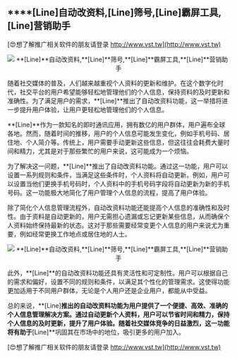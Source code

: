 ## ****[Line]**自动改资料,**[Line]**筛号,**[Line]**霸屏工具,**[Line]**营销助手**

[😍想了解推广相关软件的朋友请登录 http://www.vst.tw](http://www.vst.tw)

 <center><img src="https://vst.tw/MP4/tuiguang/png/5.png" alt="**[Line]**自动改资料,**[Line]**筛号,**[Line]**霸屏工具,**[Line]**营销助手"></center>

随着社交媒体的普及，人们越来越重视个人资料的更新和维护。在这个数字化时代，社交平台的用户希望能够轻松地管理他们的个人信息，保持资料的及时更新和准确性。为了满足用户的需求，**[Line]**推出了自动改资料功能，这一举措将进一步提升用户体验，让用户更轻松地管理他们的个人信息。

**[Line]**作为一款知名的即时通讯应用，拥有数亿的用户群体，用户遍布全球各地。然而，随着时间的推移，用户的个人信息可能发生变化，例如手机号码、居住地、个人简介等。传统上，用户需要手动更新这些信息，但这往往会耗费大量时间和精力，尤其是对于那些繁忙的用户来说，这可能成为一个烦恼。

为了解决这一问题，**[Line]**推出了自动改资料功能。通过这一功能，用户可以设置一系列规则和条件，当满足这些条件时，个人资料将自动更新。例如，用户可以设置当他们更换手机号码时，个人资料中的手机号码字段将自动更新为新的手机号码。这一功能极大地简化了用户管理个人信息的流程，提高了用户体验。

除了简化个人信息管理流程外，自动改资料功能还能提高个人信息的准确性和及时性。由于资料是自动更新的，用户无需担心遗漏或忘记更新某些信息，从而确保个人资料始终保持最新的状态。这对于那些需要经常变更个人信息的用户来说尤为重要，例如经常更换工作地点或居住地的人士。

 <center><img src="https://vst.tw/MP4/tuiguang/png/0.png" alt="**[Line]**自动改资料,**[Line]**筛号,**[Line]**霸屏工具,**[Line]**营销助手"></center>

此外，**[Line]**的自动改资料功能还具有灵活性和可定制性。用户可以根据自己的需求和偏好，设置不同的规则和条件，以满足其个性化的管理需求。这使得功能更加适用于不同用户群体，无论是个人用户还是企业用户，都能从中受益。

总的来说，**[Line]**推出的自动改资料功能为用户提供了一个便捷、高效、准确的个人信息管理解决方案。通过自动更新个人资料，用户可以节省时间和精力，保持个人信息的及时更新，提升了用户体验。随着社交媒体竞争的日益激烈，这一功能将有助于**[Line]**巩固其在市场中的地位，吸引更多的用户加入。

[😍想了解推广相关软件的朋友请登录 http://www.vst.tw](http://www.vst.tw)



